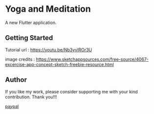 # Yoga and Meditation
A new Flutter application.

## Getting Started

Tutorial url : https://youtu.be/Nb3yvIROr3U

image credits : https://www.sketchappsources.com/free-source/4067-excercise-app-concept-sketch-freebie-resource.html

## Author
If you like my work, please consider supporting me with your kind contribution. Thank you!!!
<div><a href=https://paypal.me/kaushikchandru?locale.x=en_GB>paypal </a></div>
